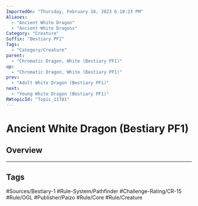 ```yaml
---
ImportedOn: "Thursday, February 16, 2023 6:10:23 PM"
Aliases:
  - "Ancient White Dragon"
  - "Ancient White Dragons"
Category: "Creature"
Suffix: "Bestiary PF1"
Tags:
  - "Category/Creature"
parent:
  - "Chromatic Dragon, White (Bestiary PF1)"
up:
  - "Chromatic Dragon, White (Bestiary PF1)"
prev:
  - "Adult White Dragon (Bestiary PF1)"
next:
  - "Young White Dragon (Bestiary PF1)"
RWtopicId: "Topic_11781"
---
```

# Ancient White Dragon (Bestiary PF1)
## Overview

---
## Tags
#Sources/Bestiary-1 #Rule-System/Pathfinder #Challenge-Rating/CR-15 #Rule/OGL #Publisher/Paizo #Rule/Core #Rule/Creature

